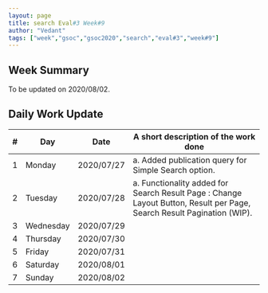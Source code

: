 ```yaml
---
layout: page
title: search Eval#3 Week#9
author: "Vedant"
tags: ["week","gsoc","gsoc2020","search","eval#3","week#9"]
---
```


## Week Summary

To be updated on 2020/08/02. 


## Daily Work Update

|\#|Day|Date|A short description of the work done|  
|---	|---	|---	|---	|  
|1   	| Monday 	|   2020/07/27	|  a. Added publication query for Simple Search option. |  
|2   	| Tuesday  	|   2020/07/28	|  a. Functionality added for Search Result Page : Change Layout Button, Result per Page, Search Result Pagination (WIP). |  
|3   	| Wednesday  	|  2020/07/29 	|   	|  
|4   	| Thursday  	|   2020/07/30	|   	|  
|5   	| Friday  	|   2020/07/31	|   	|  
|6   	| Saturday  	|   2020/08/01	|   	|  
|7   	| Sunday  	|   2020/08/02	|   	|  
